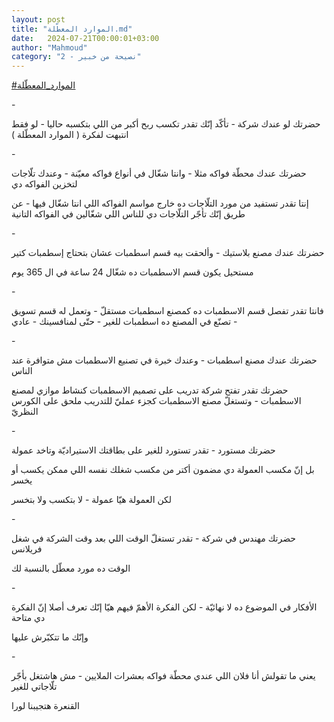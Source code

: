 ```yaml
---
layout: post
title: "الموارد المعطّلة.md"
date:   2024-07-21T00:00:01+03:00
author: "Mahmoud"
category: "2 - نصيحة من خبير"
---
```

[<u>\#الموارد_المعطّلة</u>](https://www.facebook.com/hashtag/%D8%A7%D9%84%D9%85%D9%88%D8%A7%D8%B1%D8%AF_%D8%A7%D9%84%D9%85%D8%B9%D8%B7%D9%91%D9%84%D8%A9?__eep__=6&__cft__%5b0%5d=AZXhrJCF_sdmwypGoK6XTGmHajq5yYjjkG8E-zpy41HHuosTN7xynuISUZLx-KFZh1O2z4GPibeEzDQMy3PCwkmABwJkT5CBv9mwF4RmsDpGQ6ghzN1707QwM5Rn4Iw5I-1As1xnkmcRBYpDoAQdmc_mmZO7fh2Xls5vilIQazKupmlyqrE9ld-8PAI1S-BIrh5Z39FUooUrwdEmv7orTPpT&__tn__=*NK-R)

\-

حضرتك لو عندك شركة - تأكّد إنّك تقدر تكسب ربح أكبر من اللي
بتكسبه حاليا - لو فقط انتبهت لفكرة ( الموارد المعطّلة )

\-

حضرتك عندك محطّة فواكه مثلا - وانتا شغّال في أنواع فواكه
معيّنة - وعندك تلّاجات لتخزين الفواكه دي

إنتا تقدر تستفيد من مورد التلّاجات ده خارج مواسم الفواكه
اللي انتا شغّال فيها - عن طريق إنّك تأجّر التلّاجات دي للناس اللي شغّالين في
الفواكه التانية

\-

حضرتك عندك مصنع بلاستيك - وألحقت بيه قسم اسطمبات عشان
بتحتاج إسطمبات كتير

مستحيل يكون قسم الاسطمبات ده شغّال 24 ساعة في ال 365
يوم

\-

فانتا تقدر تفصل قسم الاسطمبات ده كمصنع اسطمبات مستقلّ -
وتعمل له قسم تسويق - تصنّع في المصنع ده اسطمبات للغير - حتّى لمنافسينك -
عادي

\-

حضرتك عندك مصنع اسطمبات - وعندك خبرة في تصنيع الاسطمبات
مش متوافرة عند الناس

حضرتك تقدر تفتح شركة تدريب على تصميم الاسطمبات كنشاط
موازي لمصنع الاسطمبات - وتستغلّ مصنع الاسطمبات كجزء عمليّ للتدريب ملحق على
الكورس النظريّ

\-

حضرتك مستورد - تقدر تستورد للغير على بطاقتك الاستيراديّة
وتاخد عمولة

بل إنّ مكسب العمولة دي مضمون أكتر من مكسب شغلك نفسه اللي
ممكن يكسب أو يخسر

لكن العمولة هيّا عمولة - لا بتكسب ولا بتخسر

\-

حضرتك مهندس في شركة - تقدر تستغلّ الوقت اللي بعد وقت
الشركة في شغل فريلانس

الوقت ده مورد معطّل بالنسبة لك

\-

الأفكار في الموضوع ده لا نهائيّة - لكن الفكرة الأهمّ فيهم
هيّا إنّك تعرف أصلا إنّ الفكرة دي متاحة

وإنّك ما تتكبّرش عليها

\-

يعني ما تقولش أنا فلان اللي عندي محطّة فواكه بعشرات
الملايين - مش هاشتغل بأجّر تلّاجاتي للغير

القنعرة هتجيبنا لورا
